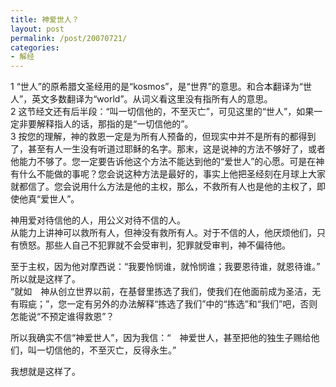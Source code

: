 ```yaml
---
title: 神爱世人？
layout: post
permalink: /post/20070721/
categories:
- 解经
---
```


1 “世人”的原希腊文圣经用的是“kosmos”，是“世界”的意思。和合本翻译为“世人”，英文多数翻译为“world”。从词义看这里没有指所有人的意思。  
2 这节经文还有后半段：“叫一切信他的，不至灭亡”，可见这里的“世人”，如果一定非要解释指人的话，那指的是“一切信他的”。  
3 按您的理解，神的救恩一定是为所有人预备的，但现实中并不是所有的都得到了，甚至有人一生没有听道过耶稣的名字。那末，这是说神的方法不够好了，或者他能力不够了。您一定要告诉他这个方法不能达到他的“爱世人”的心愿。可是在神有什么不能做的事呢？您会说这种方法是最好的，事实上他把圣经刻在月球上大家就都信了。您会说用什么方法是他的主权，那么，不救所有人也是他的主权了，即使他真“爱世人”。

神用爱对待信他的人，用公义对待不信的人。  
从能力上讲神可以救所有人，但神没有救所有人。对于不信的人，他厌烦他们，只有愤怒。那些人自己不犯罪就不会受审判，犯罪就受审判，神不偏待他。

至于主权，因为他对摩西说：“我要怜悯谁，就怜悯谁；我要恩待谁，就恩待谁。” 所以就是这样了。  
“就如　神从创立世界以前，在基督里拣选了我们，使我们在他面前成为圣洁，无有瑕疵；”，您一定有另外的办法解释“拣选了我们”中的“拣选”和“我们”吧，否则怎能说“不预定谁得救恩”？

所以我确实不信“神爱世人”，因为我信：“　神爱世人，甚至把他的独生子赐给他们，叫一切信他的，不至灭亡，反得永生。”

我想就是这样了。
